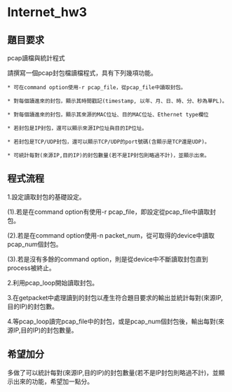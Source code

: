 # Internet_hw3

## 題目要求
pcap讀檔與統計程式

請撰寫一個pcap封包檔讀檔程式，具有下列幾項功能。

    * 可在command option使用-r pcap_file，從pcap_file中讀取封包。

    * 對每個讀進來的封包，顯示其時間戳記(timestamp, 以年、月、日、時、分、秒為單PL)。
    
    * 對每個讀進來的封包，顯示其來源的MAC位址、目的MAC位址、Ethernet type欄位

    * 若封包是IP封包，還可以顯示來源IP位址與目的IP位址。

    * 若封包是TCP/UDP封包，還可以顯示TCP/UDP的port號碼(含顯示是TCP還是UDP)。

    * 可統計每對(來源IP,目的IP)的封包數量(若不是IP封包則略過不計)，並顯示出來。

## 程式流程

1.設定讀取封包的基礎設定。

(1).若是在command option有使用-r pcap_file，即設定從pcap_file中讀取封包。

(2).若是在command option使用-n packet_num，從可取得的device中讀取pcap_num個封包。

(3).若是沒有多餘的command option，則是從device中不斷讀取封包直到process被終止。

2.利用pcap_loop開始讀取封包。

3.在getpacket中處理讀到的封包以產生符合題目要求的輸出並統計每對(來源IP,目的IP)的封包數。

4.等pcap_loop讀完pcap_file中的封包，或是pcap_num個封包後，輸出每對(來源IP,目的IP)的封包數量。

## 希望加分

多做了可以統計每對(來源IP,目的IP)的封包數量(若不是IP封包則略過不計)，並顯示出來的功能，希望加一點分。
